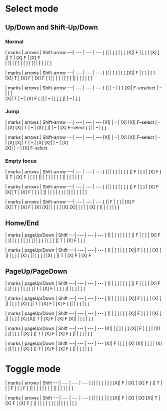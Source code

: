 
# Select mode

## Up/Down and Shift-Up/Down

### Normal

   | marks      | arrows       | Shift-arrow
---| ---        | ---          | ---
[ ]|            | [ ]          | [ ]
[X]| F          | [ ]          | [X]
[ ]| T          | [X] F        | [X] F    
[ ]|            | [ ]          | [ ]
[ ]|            | [ ]          | [ ]

   | marks      | arrows       | Shift-arrow
---| ---        | ---          | ---
[ ]|            | [ ]          | [ ]
[X]| F          | [ ]          | [ ]     
[X]| T          | [X] F        | [X] F
[ ]|            | [ ]          | [ ]
[ ]|            | [ ]          | [ ]

   | marks      | arrows       | Shift-arrow
---| ---        | ---          | ---
[ ]|            | –            | [ ]
[X]| F-unselect | –            | [ ]     
[X]| T          | –            | [X] F
[ ]|            | –            | [ ]
[ ]|            | –            | [ ]

### Jump

   | marks      | arrows       | Shift-arrow
---| ---        | ---          | ---
[X]|            | –            | [X]
[X]| F–select   | –            | [X]
[X]| T          | –            | [X]
[ ]|            | –            | [X] F-select
[ ]|            | –            | [ ]

   | marks      | arrows       | Shift-arrow
---| ---        | ---          | ---
[X]|            | –            | [X]
[X]| F–select   | –            | [X]
[X]| T          | –            | [X]
[X]|            | –            | [X]    
[X]|            | –            | [X] F–select

### Empty focus

   | marks      | arrows       | Shift-arrow
---| ---        | ---          | ---
[ ]|            | [ ]          | [ ]
[ ]| F          | [ ]          | [X] F
[ ]| T          | [X] F        | [ ]
[ ]|            | [ ]          | [ ]
[ ]|            | [ ]          | [ ]

   | marks      | arrows       | Shift-arrow
---| ---        | ---          | ---
[ ]|            | [ ]          | [ ]
[ ]| F          | [ ]          | [X] F
[X]| T          | [X] F        | [ ]
[ ]|            | [ ]          | [ ]
[ ]|            | [ ]          | [ ]

   | marks      | arrows       | Shift-arrow
---| ---        | ---          | ---
[ ]| F          | [ ]          | [X] F    
[X]| T          | [X] F        | [X]
[X]|            | [ ]          | [X]
[X]|            | [ ]          | [X]
[ ]|            | [ ]          | [ ]

## Home/End

   | marks      | pageUp/Down  | Shift
---| ---        | ---          | ---
[ ]|            | [ ]          | [ ]
[ ]| F          | [ ]          | [X] F
[ ]|            | [ ]          | [ ]
[ ]|            | [ ]          | [ ]
[ ]| T          | [X] F        | [ ]

   | marks      | pageUp/Down  | Shift
---| ---        | ---          | ---
[ ]|            | [ ]          | [ ]
[X]| F          | [ ]          | [X]
[ ]|            | [ ]          | [X]
[ ]|            | [ ]          | [X]
[ ]| T          | [X] F        | [X] F


## PageUp/PageDown

   | marks      | pageUp/Down  | Shift
---| ---        | ---          | ---
[ ]|            | [ ]          | [ ]
[ ]| F          | [ ]          | [X] F
[ ]|            | [ ]          | [ ]
[ ]| T          | [X] F        | [ ]
[ ]|            | [ ]          | [ ]

   | marks      | pageUp/Down  | Shift
---| ---        | ---          | ---
[ ]|            | [ ]          | [ ]
[X]| F          | [ ]          | [X]
[ ]|            | [ ]          | [X]
[ ]| T          | [X] F        | [X] F
[ ]|            | [ ]          | [ ]

   | marks      | pageUp/Down  | Shift
---| ---        | ---          | ---
[ ]|            | [ ]          | [ ]
[X]| F          | [ ]          | [X]
[ ]|            | [ ]          | [X]
[X]| T          | [X] F        | [X] F
[X]|            | [ ]          | [ ]

   | marks      | pageUp/Down  | Shift
---| ---        | ---          | ---
[X]|            | [ ]          | [ ]
[X]| F          | [ ]          | [X]
[ ]|            | [ ]          | [X]
[ ]| T          | [X] F        | [X] F
[ ]|            | [ ]          | [ ]

   | marks      | pageUp/Down  | Shift
---| ---        | ---          | ---
[X]| F          | [ ]          | [X]
[X]|            | [ ]          | [X]
[ ]|            | [ ]          | [X]
[ ]| T          | [X] F        | [X] F
[ ]|            | [ ]          | [ ]


# Toggle mode

   | marks      | arrows       | Shift
---| ---        | ---          | ---
[ ]|            | [ ]          | [ ]
[X]| F          | [X]          | [X] F
[ ]| T          | [ ] F        | [ ] F
[ ]|            | [ ]          | [ ]
[ ]|            | [ ]          | [ ]

   | marks      | arrows       | Shift
---| ---        | ---          | ---
[ ]|            | [ ]          | [ ]
[X]| F          | [X]          | [X]
[X]| T          | [X] F        | [X] F
[ ]|            | [ ]          | [ ]
[ ]|            | [ ]          | [ ]


